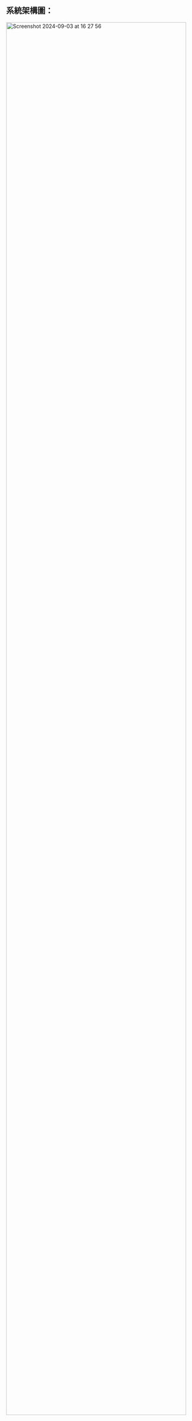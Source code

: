 <h2>系統架構圖：</h2>
<img width="98%" alt="Screenshot 2024-09-03 at 16 27 56" src="https://github.com/user-attachments/assets/c1b7a158-8f9b-43a6-a0b9-714520c3bdff">




<br>
<br>
<br>
<h2>撮合機制：</h2>
查找最佳價格，若匹配即執行交易，沒有則進入訂單簿
<img width="100%" alt="Screenshot 2024-09-03 at 17 14 18" src="https://github.com/user-attachments/assets/1064e131-e3d1-4499-99a2-bc02a6ac0afb">
